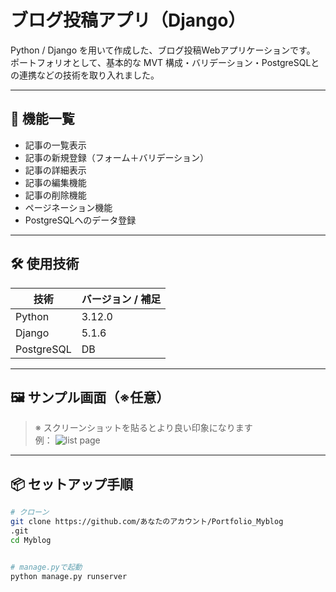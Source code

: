 # ブログ投稿アプリ（Django）

Python / Django を用いて作成した、ブログ投稿Webアプリケーションです。  
ポートフォリオとして、基本的な MVT 構成・バリデーション・PostgreSQLとの連携などの技術を取り入れました。

---

## 📌 機能一覧

- 記事の一覧表示
- 記事の新規登録（フォーム＋バリデーション）
- 記事の詳細表示
- 記事の編集機能
- 記事の削除機能
- ページネーション機能
- PostgreSQLへのデータ登録

---

## 🛠 使用技術

| 技術         | バージョン / 補足             |
|--------------|-------------------------------|
| Python       |  3.12.0                     |
| Django       |  5.1.6                       |
| PostgreSQL   | DB                          | 

---


## 🖼️ サンプル画面（※任意）

> ※ スクリーンショットを貼るとより良い印象になります  
> 例：
> ![list page](./screenshots/book-list.png)

---

## 📦 セットアップ手順

```bash
# クローン
git clone https://github.com/あなたのアカウント/Portfolio_Myblog
.git
cd Myblog


# manage.pyで起動
python manage.py runserver
